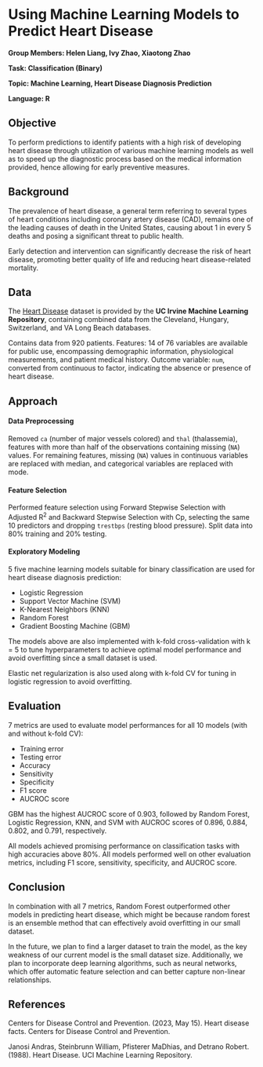 # Using Machine Learning Models to Predict Heart Disease

**Group Members: Helen Liang, Ivy Zhao, Xiaotong Zhao**

**Task: Classification (Binary)**

**Topic: Machine Learning, Heart Disease Diagnosis Prediction**

**Language: R**

## Objective

To perform predictions to identify patients with a high risk of developing heart disease through utilization of various machine learning models as well as to speed up the diagnostic process based on the medical information provided, hence allowing for early preventive measures.

## Background

The prevalence of heart disease, a general term referring to several types of heart conditions including coronary artery disease (CAD), remains one of the leading causes of death in the United States, causing about 1 in every 5 deaths and posing a significant threat to public health.

Early detection and intervention can significantly decrease the risk of heart disease, promoting better quality of life and reducing heart disease-related mortality.

## Data

The [Heart Disease](https://archive.ics.uci.edu/dataset/45/heart+disease) dataset is provided by the **UC Irvine Machine Learning Repository**, containing combined data from the Cleveland, Hungary, Switzerland, and VA Long Beach databases.

Contains data from 920 patients. Features: 14 of 76 variables are available for public use, encompassing demographic information, physiological measurements, and patient medical history. Outcome variable: `num`, converted from continuous to factor, indicating the absence or presence of heart disease. 

## Approach

#### Data Preprocessing

Removed `ca` (number of major vessels colored) and `thal` (thalassemia), features with more than half of the observations containing missing (`NA`) values. For remaining features, missing (`NA`) values in continuous variables are replaced with median, and categorical variables are replaced with mode. 

#### Feature Selection

Performed feature selection using Forward Stepwise Selection with Adjusted R<sup>2</sup> and Backward Stepwise Selection with Cp, selecting the same 10 predictors and dropping `trestbps` (resting blood pressure). Split data into 80% training and 20% testing. 

#### Exploratory Modeling 

5 five machine learning models suitable for binary classification are used for heart disease diagnosis prediction: 

- Logistic Regression
- Support Vector Machine (SVM)
- K-Nearest Neighbors (KNN)
- Random Forest
- Gradient Boosting Machine (GBM)

The models above are also implemented with k-fold cross-validation with k = 5 to tune hyperparameters to achieve optimal model performance and avoid overfitting since a small dataset is used. 

Elastic net regularization is also used along with k-fold CV for tuning in logistic regression to avoid overfitting. 

## Evaluation

7 metrics are used to evaluate model performances for all 10 models (with and without k-fold CV):

- Training error
- Testing error
- Accuracy
- Sensitivity
- Specificity
- F1 score
- AUCROC score

GBM has the highest AUCROC score of 0.903, followed by Random Forest, Logistic Regression, KNN, and SVM with AUCROC scores of 0.896, 0.884, 0.802, and 0.791, respectively.

All models achieved promising performance on classification tasks with high accuracies above 80%. All models performed well on other evaluation metrics, including F1 score, sensitivity, specificity, and AUCROC score.

## Conclusion

In combination with all 7 metrics, Random Forest outperformed other models in predicting heart disease, which might be because random forest is an ensemble method that can effectively avoid overfitting in our small dataset. 

In the future, we plan to find a larger dataset to train the model, as the key weakness of our current model is the small dataset size. Additionally, we plan to incorporate deep learning algorithms, such as neural networks, which offer automatic feature selection and can better capture non-linear relationships.

## References

Centers for Disease Control and Prevention. (2023, May 15). Heart disease facts. Centers for Disease Control and Prevention. 

Janosi Andras, Steinbrunn William, Pfisterer MaDhias, and Detrano Robert. (1988). Heart Disease. UCI Machine Learning Repository.

